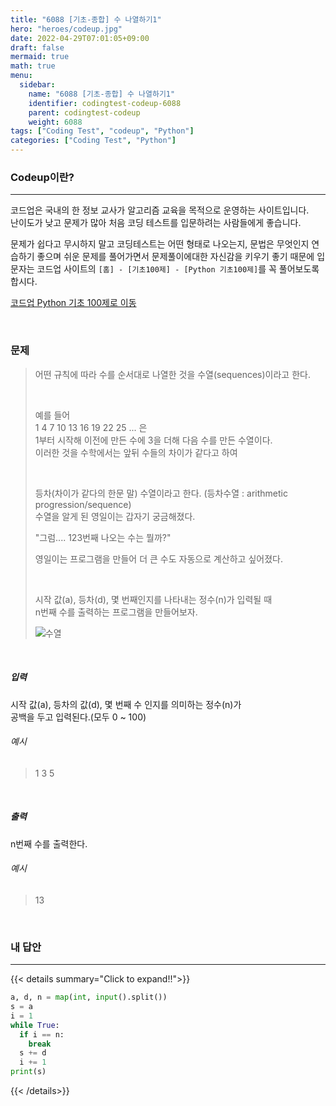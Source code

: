 ```yaml
---
title: "6088 [기초-종합] 수 나열하기1"
hero: "heroes/codeup.jpg"
date: 2022-04-29T07:01:05+09:00
draft: false
mermaid: true
math: true
menu:
  sidebar:
    name: "6088 [기초-종합] 수 나열하기1"
    identifier: codingtest-codeup-6088
    parent: codingtest-codeup
    weight: 6088
tags: ["Coding Test", "codeup", "Python"]
categories: ["Coding Test", "Python"]
---
```


### Codeup이란?
---
코드업은 국내의 한 정보 교사가 알고리즘 교육을 목적으로 운영하는 사이트입니다.\
난이도가 낮고 문제가 많아 처음 코딩 테스트를 입문하려는 사람들에게 좋습니다.

문제가 쉽다고 무시하지 말고 코딩테스트는 어떤 형태로 나오는지, 문법은 무엇인지 연습하기 좋으며 쉬운 문제를 풀어가면서 문제풀이에대한 자신감을 키우기 좋기 때문에 입문자는 코드업 사이트의 `[홈] - [기초100제] - [Python 기초100제]`를 꼭 풀어보도록 합시다.

[코드업 Python 기초 100제로 이동](https://codeup.kr/problemsetsol.php?psid=33)


&nbsp;

### 문제
> 어떤 규칙에 따라 수를 순서대로 나열한 것을 수열(sequences)이라고 한다.
> 
> &nbsp;
> 
> 예를 들어\
> 1 4 7 10 13 16 19 22 25 ... 은\
> 1부터 시작해 이전에 만든 수에 3을 더해 다음 수를 만든 수열이다.\
> 이러한 것을 수학에서는 앞뒤 수들의 차이가 같다고 하여
> 
> &nbsp;
> 
> 등차(차이가 같다의 한문 말) 수열이라고 한다. (등차수열 : arithmetic progression/sequence)\
> 수열을 알게 된 영일이는 갑자기 궁금해졌다.
> 
> "그럼.... 123번째 나오는 수는 뭘까?"
> 
> 영일이는 프로그램을 만들어 더 큰 수도 자동으로 계산하고 싶어졌다.
> 
> &nbsp;
> 
> 시작 값(a), 등차(d), 몇 번째인지를 나타내는 정수(n)가 입력될 때\
> n번째 수를 출력하는 프로그램을 만들어보자.
> 
> ![수열](https://codeup.kr/upload/pimg6253_1.png)

&nbsp;

##### 입력
시작 값(a), 등차의 값(d), 몇 번째 수 인지를 의미하는 정수(n)가\
공백을 두고 입력된다.(모두 0 ~ 100)
###### 예시
> 1 3 5

&nbsp;

##### 출력
n번째 수를 출력한다.
###### 예시
> 13

&nbsp;

### 내 답안
---
{{< details summary="Click to expand!!">}}
```python
a, d, n = map(int, input().split())
s = a
i = 1
while True:
  if i == n:
    break
  s += d
  i += 1
print(s)
```
{{< /details>}}